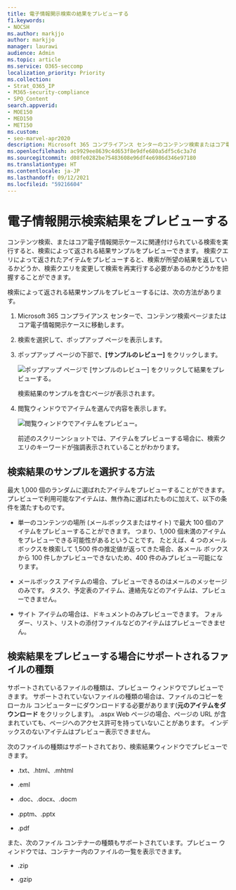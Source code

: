 ```yaml
---
title: 電子情報開示検索の結果をプレビューする
f1.keywords:
- NOCSH
ms.author: markjjo
author: markjjo
manager: laurawi
audience: Admin
ms.topic: article
ms.service: O365-seccomp
localization_priority: Priority
ms.collection:
- Strat_O365_IP
- M365-security-compliance
- SPO_Content
search.appverid:
- MOE150
- MED150
- MET150
ms.custom:
- seo-marvel-apr2020
description: Microsoft 365 コンプライアンス センターのコンテンツ検索またはコア電子情報開示検索によって返される結果サンプルをプレビューします。
ms.openlocfilehash: ac9929ee8639c4d653f8e9dfe680a5df5c6c3a7d
ms.sourcegitcommit: d08fe0282be75483608e96df4e6986d346e97180
ms.translationtype: HT
ms.contentlocale: ja-JP
ms.lasthandoff: 09/12/2021
ms.locfileid: "59216604"
---
```

# <a name="preview-ediscovery-search-results"></a>電子情報開示検索結果をプレビューする

コンテンツ検索、またはコア電子情報開示ケースに関連付けられている検索を実行すると、検索によって返される結果サンプルをプレビューできます。 検索クエリによって返されたアイテムをプレビューすると、検索が所望の結果を返しているかどうか、検索クエリを変更して検索を再実行する必要があるのかどうかを把握することができます。

検索によって返される結果サンプルをプレビューするには、次の方法があります。

1. Microsoft 365 コンプライアンス センターで、コンテンツ検索ページまたはコア電子情報開示ケースに移動します。

2. 検索を選択して、ポップアップ ページを表示します。

3. ポップアップ ページの下部で、**[サンプルのレビュー]** をクリックします。

   ![ポップアップ ページで [サンプルのレビュー] をクリックして結果をプレビューする。](../media/PreviewSearchResults1.png)

   検索結果のサンプルを含むページが表示されます。

4. 閲覧ウィンドウでアイテムを選んで内容を表示します。

   ![閲覧ウィンドウでアイテムをプレビュー。](../media/PreviewSearchResults2.png)

   前述のスクリーンショットでは、アイテムをプレビューする場合に、検索クエリのキーワードが強調表示されていることがわかります。

## <a name="how-the-search-result-samples-are-selected"></a>検索結果のサンプルを選択する方法

最大 1,000 個のランダムに選ばれたアイテムをプレビューすることができます。 プレビューで利用可能なアイテムは、無作為に選ばれたものに加えて、以下の条件を満たすものです。

- 単一のコンテンツの場所 (メールボックスまたはサイト) で最大 100 個のアイテムをプレビューすることができます。 つまり、1,000 個未満のアイテムをプレビューできる可能性があるということです。 たとえば、4 つのメールボックスを検索して 1,500 件の推定値が返ってきた場合、各メール ボックスから 100 件しかプレビューできないため、400 件のみプレビュー可能になります。

- メールボックス アイテムの場合、プレビューできるのはメールのメッセージのみです。 タスク、予定表のアイテム、連絡先などのアイテムは、プレビューできません。

- サイト アイテムの場合は、ドキュメントのみプレビューできます。 フォルダー、リスト、リストの添付ファイルなどのアイテムはプレビューできません。

## <a name="file-types-supported-when-previewing-search-results"></a>検索結果をプレビューする場合にサポートされるファイルの種類

サポートされているファイルの種類は、プレビュー ウィンドウでプレビューできます。 サポートされていないファイルの種類の場合は、ファイルのコピーをローカル コンピューターにダウンロードする必要があります(**元のアイテムをダウンロード** をクリックします)。 .aspx Web ページの場合、ページの URL が含まれていても、ページへのアクセス許可を持っていないことがあります。 インデックスのないアイテムはプレビュー表示できません。

次のファイルの種類はサポートされており、検索結果ウィンドウでプレビューできます。
  
- .txt、.html、.mhtml

- .eml

- .doc、.docx、.docm

- .pptm、.pptx

- .pdf

また、次のファイル コンテナーの種類もサポートされています。プレビュー ウィンドウでは、コンテナー内のファイルの一覧を表示できます。
  
- .zip

- .gzip